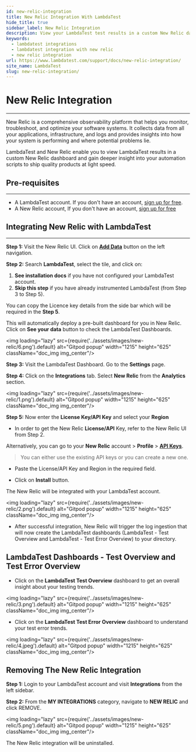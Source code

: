 ```yaml
---
id: new-relic-integration
title: New Relic Integration With LambdaTest
hide_title: true
sidebar_label: New Relic Integration
description: View your LambdaTest test results in a custom New Relic dashboard. Gain deep insights into your automation scripts and identify gaps to ship quality products at light speed.
keywords:
  - lambdatest integrations
  - lambdatest integration with new relic
  - new relic integration 
url: https://www.lambdatest.com/support/docs/new-relic-integration/
site_name: LambdaTest
slug: new-relic-integration/
---
```


<script type="application/ld+json"
      dangerouslySetInnerHTML={{ __html: JSON.stringify({
       "@context": "https://schema.org",
        "@type": "BreadcrumbList",
        "itemListElement": [{
          "@type": "ListItem",
          "position": 1,
          "name": "LambdaTest",
          "item": "https://www.lambdatest.com"
        },{
          "@type": "ListItem",
          "position": 2,
          "name": "Support",
          "item": "https://www.lambdatest.com/support/docs/"
        },{
          "@type": "ListItem",
          "position": 3,
          "name": "New Relic Integration",
          "item": "https://www.lambdatest.com/support/docs/new-relic-integration/"
        }]
      })
    }}
></script>

# New Relic Integration
***

New Relic is a comprehensive observability platform that helps you monitor, troubleshoot, and optimize your software systems. It collects data from all your applications, infrastructure, and logs and provides insights into how your system is performing and where potential problems lie.

<div className="ytframe"> 
<div className="youtube" data-embed="dv1Dy7Ioc4E">
    <div className="play-button"></div>
</div>
</div>

LambdaTest and New Relic enable you to view LambdaTest results in a custom New Relic dashboard and gain deeper insight into your automation scripts to ship quality products at light speed.

## Pre-requisites
***

- A LambdaTest account. If you don't have an account, [sign up for free](https://accounts.lambdatest.com/register).
- A New Relic account, If you don't have an account, [sign up for free](https://newrelic.com/signup)

## Integrating New Relic with LambdaTest
***

**Step 1:** Visit the New Relic UI. Click on [**Add Data**](https://one.newrelic.com/marketplace) button on the left navigation.

**Step 2:** Search **LambdaTest**, select the tile, and click on:
  1. **See installation docs** if you have not configured your LambdaTest account.
  2. **Skip this step** if you have already instrumented LambdaTest (from Step 3 to Step 5).

You can copy the Licence key details from the side bar which will be required in the **Step 5**.

This will automatically deploy a pre-built dashboard for you in New Relic. Click on **See your data** button to check the LambdaTest Dashboards.

<img loading="lazy" src={require('../assets/images/new-relic/6.png').default} alt="Gitpod popup" width="1215" height="625" className="doc_img img_center"/><br/>

**Step 3:** Visit the LambdaTest Dashboard. Go to the **Settings** page.

**Step 4:** Click on the **Integrations** tab. Select **New Relic** from the **Analytics** section.

<img loading="lazy" src={require('../assets/images/new-relic/1.png').default} alt="Gitpod popup" width="1215" height="625" className="doc_img img_center"/><br/>

**Step 5:** Now enter the **License Key/API Key** and select your **Region**

- In order to get the New Relic **License/API** Key, refer to the New Relic UI from Step 2.

Alternatively, you can go to your **New Relic** account > **Profile** > [**API Keys**](https://one.newrelic.com/api-keys).

> You can either use the existing API keys or you can create a new one.

- Paste the License/API Key and Region in the required field.

- Click on **Install** button.

The New Relic will be integrated with your LambdaTest account.

<img loading="lazy" src={require('../assets/images/new-relic/2.png').default} alt="Gitpod popup" width="1215" height="625" className="doc_img img_center"/><br/>

- After successful integration, New Relic will trigger the log ingestion that will now create the LambdaTest dashboards (LambdaTest - Test Overview and LambdaTest - Test Error Overview) to your directory.

## LambdaTest Dashboards - Test Overview and Test Error Overview

- Click on the **LambdaTest Test Overview** dashboard to get an overall insight about your testing trends.

<img loading="lazy" src={require('../assets/images/new-relic/3.png').default} alt="Gitpod popup" width="1215" height="625" className="doc_img img_center"/><br/>

- Click on the **LambdaTest Test Error Overview** dashboard to understand your test error trends.

<img loading="lazy" src={require('../assets/images/new-relic/4.jpeg').default} alt="Gitpod popup" width="1215" height="625" className="doc_img img_center"/><br/>

## Removing The New Relic Integration

**Step 1:** Login to your LambdaTest account and visit **Integrations** from the left sidebar.

**Step 2:** From the **MY INTEGRATIONS** category, navigate to **NEW RELIC** and click REMOVE.

<img loading="lazy" src={require('../assets/images/new-relic/5.png').default} alt="Gitpod popup" width="1215" height="625" className="doc_img img_center"/><br/>

The New Relic integration will be uninstalled.